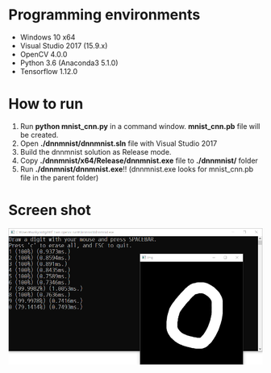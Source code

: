 # Programming environments
* Windows 10 x64
* Visual Studio 2017 (15.9.x)
* OpenCV 4.0.0
* Python 3.6 (Anaconda3 5.1.0)
* Tensorflow 1.12.0

# How to run
1. Run **python mnist_cnn.py** in a command window. **mnist_cnn.pb** file will be created.
2. Open **./dnnmnist/dnnmnist.sln** file with Visual Studio 2017
3. Build the dnnmnist solution as Release mode.
4. Copy **./dnnmnist/x64/Release/dnnmnist.exe** file to **./dnnmnist/** folder
5. Run **./dnnmnist/dnnmnist.exe**!! (dnnmnist.exe looks for mnist_cnn.pb file in the parent folder) 

# Screen shot
![screenshot](./tf_train_opencv_run.png)
